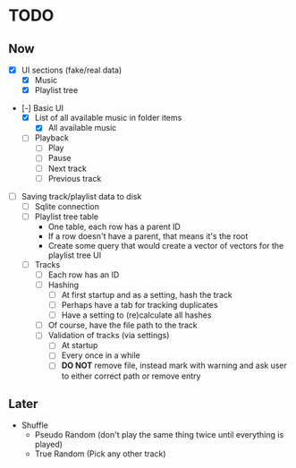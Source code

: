 # TODO

## Now

- [x] UI sections (fake/real data)
    - [x] Music
    - [x] Playlist tree

- [-] Basic UI
    - [x] List of all available music in folder items
        - [x] All available music
    - [ ] Playback
        - [ ] Play
        - [ ] Pause
        - [ ] Next track
        - [ ] Previous track

- [ ] Saving track/playlist data to disk
    - [ ] Sqlite connection
    - [ ] Playlist tree table
        - One table, each row has a parent ID
        - If a row doesn't have a parent, that means it's the root
        - Create some query that would create a vector of vectors for the playlist tree UI
    - [ ] Tracks
        - [ ] Each row has an ID
        - [ ] Hashing
            - [ ] At first startup and as a setting, hash the track
            - [ ] Perhaps have a tab for tracking duplicates
            - [ ] Have a setting to (re)calculate all hashes
        - [ ] Of course, have the file path to the track
        - [ ] Validation of tracks (via settings)
            - [ ] At startup
            - [ ] Every once in a while
            - [ ] __DO NOT__ remove file, instead mark with warning and ask user to either correct path or remove entry

## Later

- Shuffle
    - Pseudo Random (don't play the same thing twice until everything is played)
    - True Random (Pick any other track)
